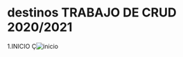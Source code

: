 # destinos  TRABAJO DE CRUD 2020/2021
1.INICIO
Ç![inicio](https://user-images.githubusercontent.com/91873213/155420230-61faf76b-118c-4b19-a773-4b6a17a95828.png)
